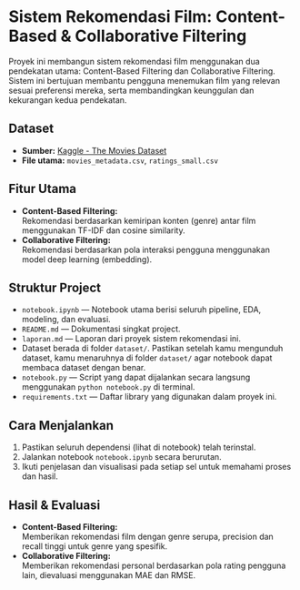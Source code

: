 # Sistem Rekomendasi Film: Content-Based & Collaborative Filtering

Proyek ini membangun sistem rekomendasi film menggunakan dua pendekatan utama: Content-Based Filtering dan Collaborative Filtering. Sistem ini bertujuan membantu pengguna menemukan film yang relevan sesuai preferensi mereka, serta membandingkan keunggulan dan kekurangan kedua pendekatan.

## Dataset

- **Sumber:** [Kaggle - The Movies Dataset](https://www.kaggle.com/datasets/rounakbanik/the-movies-dataset)
- **File utama:** `movies_metadata.csv`, `ratings_small.csv`

## Fitur Utama

- **Content-Based Filtering:**  
  Rekomendasi berdasarkan kemiripan konten (genre) antar film menggunakan TF-IDF dan cosine similarity.
- **Collaborative Filtering:**  
  Rekomendasi berdasarkan pola interaksi pengguna menggunakan model deep learning (embedding).

## Struktur Project

- `notebook.ipynb` — Notebook utama berisi seluruh pipeline, EDA, modeling, dan evaluasi.
- `README.md` — Dokumentasi singkat project.
- `laporan.md` — Laporan dari proyek sistem rekomendasi ini.
- Dataset berada di folder `dataset/`. Pastikan setelah kamu mengunduh dataset, kamu menaruhnya di folder `dataset/` agar notebook dapat membaca dataset dengan benar.
- `notebook.py` — Script yang dapat dijalankan secara langsung menggunakan `python notebook.py` di terminal.
- `requirements.txt` — Daftar library yang digunakan dalam proyek ini.

## Cara Menjalankan

1. Pastikan seluruh dependensi (lihat di notebook) telah terinstal.
2. Jalankan notebook `notebook.ipynb` secara berurutan.
3. Ikuti penjelasan dan visualisasi pada setiap sel untuk memahami proses dan hasil.

## Hasil & Evaluasi

- **Content-Based Filtering:**  
  Memberikan rekomendasi film dengan genre serupa, precision dan recall tinggi untuk genre yang spesifik.
- **Collaborative Filtering:**  
  Memberikan rekomendasi personal berdasarkan pola rating pengguna lain, dievaluasi menggunakan MAE dan RMSE.